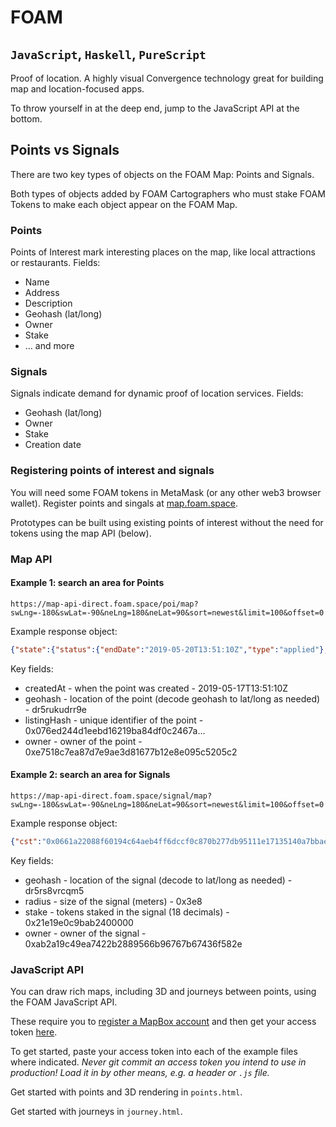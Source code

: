 # FOAM
## `JavaScript`, `Haskell`, `PureScript`

Proof of location. A highly visual Convergence technology great for building map and location-focused apps.

To throw yourself in at the deep end, jump to the JavaScript API at the bottom.

## Points vs Signals

There are two key types of objects on the FOAM Map: Points and Signals.

Both types of objects added by FOAM Cartographers who must stake FOAM Tokens to make each object appear on the FOAM Map.

### Points

Points of Interest mark interesting places on the map, like local attractions or restaurants. Fields:
 - Name
 - Address
 - Description
 - Geohash (lat/long)
 - Owner
 - Stake
 - … and more

### Signals

Signals indicate demand for dynamic proof of location services. Fields:
 - Geohash (lat/long)
 - Owner
 - Stake
 - Creation date

### Registering points of interest and signals

You will need some FOAM tokens in MetaMask (or any other web3 browser wallet). Register points and singals at [map.foam.space](https://map.foam.space). 

Prototypes can be built using existing points of interest without the need for tokens using the map API (below).

### Map API

#### Example 1: search an area for Points

```
https://map-api-direct.foam.space/poi/map?swLng=-180&swLat=-90&neLng=180&neLat=90&sort=newest&limit=100&offset=0
```
Example response object:
```JSON
{"state":{"status":{"endDate":"2019-05-20T13:51:10Z","type":"applied"},"createdAt":"2019-05-17T13:51:10Z","deposit":"0x56bc75e2d63100000"},"listingHash":"0x076ed244d1eebd16219ba84df0c2467a1f1e930ffbe1e85ae7b61013bb8a8d11","owner":"0xe7518c7ea87d7e9ae3d81677b12e8e095c5205c2","geohash":"dr5rukudrr9e","name":"United States Postal Service","tags":["Government","Scavenger Hunt","Retail"]}
```

Key fields:
- createdAt - when the point was created - 2019-05-17T13:51:10Z
- geohash - location of the point (decode geohash to lat/long as needed) - dr5rukudrr9e
- listingHash - unique identifier of the point - 0x076ed244d1eebd16219ba84df0c2467a…
- owner - owner of the point - 0xe7518c7ea87d7e9ae3d81677b12e8e095c5205c2


#### Example 2: search an area for Signals
```
https://map-api-direct.foam.space/signal/map?swLng=-180&swLat=-90&neLng=180&neLat=90&sort=newest&limit=100&offset=0
```
Example response object:
```JSON
{"cst":"0x0661a22088f60194c64aeb4ff6dccf0c870b277db95111e17135140a7bbaebdb","createdAt":"2018-12-04T17:24:57Z","radius":"0x3e8","stake":"0x21e19e0c9bab2400000","tokenId":"0x1","owner":"0xab2a19c49ea7422b2889566b96767b67436f582e","geohash":"dr5rs8vrcqm5","nftAddress":"0x36f16a0d35b866cdd0f3c3fa39e2ba8f48b099d2"}
```

Key fields:
- geohash - location of the signal (decode to lat/long as needed) - dr5rs8vrcqm5
- radius - size of the signal (meters) - 0x3e8
- stake - tokens staked in the signal (18 decimals) - 0x21e19e0c9bab2400000
- owner - owner of the signal - 0xab2a19c49ea7422b2889566b96767b67436f582e

### JavaScript API

You can draw rich maps, including 3D and journeys between points, using the FOAM JavaScript API.

These require you to [register a MapBox account](https://account.mapbox.com/auth/signup/) and then get your access token [here](https://www.mapbox.com/install/js/cdn-add/).

To get started, paste your access token into each of the example files where indicated. *Never git commit an access token you intend to use in production! Load it in by other means, e.g. a header or `.js` file.*

Get started with points and 3D rendering in `points.html`.

Get started with journeys in `journey.html`.
